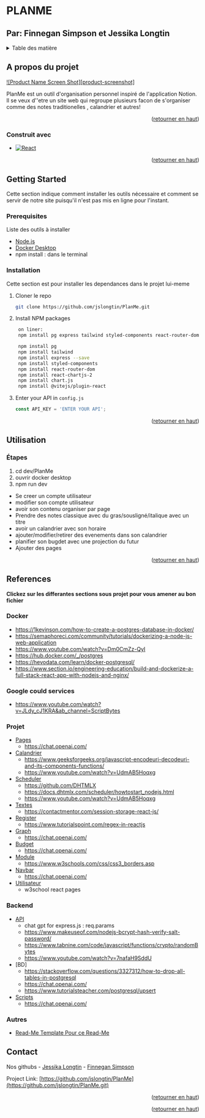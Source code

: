 # PLANME 
## Par: Finnegan Simpson et Jessika Longtin
<!-- CVM: -C61 Projet syntese-->

<a name="readme-top"></a>

<!-- TABLE OF CONTENTS -->
<details>
  <summary>Table des matière</summary>
  <ol>
    <li>
      <a href="#about-the-project">A propos du projet</a>
      <ul>
        <li><a href="#built-with">Construit avec</a></li>
      </ul>
    </li>
    <li>
      <a href="#getting-started">Commancer</a>
      <ul>
        <li><a href="#prerequisites">Prerequisites</a></li>
        <li><a href="#installation">Installation</a></li>
      </ul>
    </li>
    <li><a href="#usage">Usage</a></li>
    <li><a href="#roadmap">Roadmap</a></li>
    <li><a href="#contributing">Contributing</a></li>
    <li><a href="#license">License</a></li>
    <li><a href="#contact">Contact</a></li>
    <li><a href="#acknowledgments">Acknowledgments</a></li>
  </ol>
</details>



<!-- ABOUT THE PROJECT -->
## A propos du projet

[![Product Name Screen Shot][product-screenshot]](https://example.com)

PlanMe est un outil d'organisation personnel inspiré de l'application Notion. Il se veux d''etre un site web qui regroupe plusieurs facon de s'organiser comme des notes traditionelles , calandrier et autres!

<p align="right">(<a href="#readme-top">retourner en haut</a>)</p>



### Construit avec
* [![React][React.js]][React-url]


<p align="right">(<a href="#readme-top">retourner en haut</a>)</p>



<!-- GETTING STARTED -->
## Getting Started

Cette section indique comment installer les outils nécessaire et comment se servir de notre site puisqu'il n'est pas mis en ligne pour l'instant.

### Prerequisites
Liste des outils à installer 

-  [Node.js](https://nodejs.org/en/download)
-  [Docker Desktop](https://www.docker.com/products/docker-desktop/)
- npm install : dans le terminal  


### Installation

Cette section est pour installer les dependances dans le projet lui-meme

<!-- 1. Get a free API Key at [https://example.com](https://example.com) -->
1. Cloner le repo
   ```sh
   git clone https://github.com/jslongtin/PlanMe.git
   ```
   <!-- TODO finir la liste -->
2. Install NPM packages
   ```sh
    on liner:
    npm install pg express tailwind styled-components react-router-dom    react-chartjs-2 chart.js

    npm install pg
    npm install tailwind
    npm install express --save
    npm install styled-components 
    npm install react-router-dom
    npm install react-chartjs-2
    npm install chart.js
    npm install @vitejs/plugin-react
   ```
3. Enter your API in `config.js`
   ```js
   const API_KEY = 'ENTER YOUR API';
   ```

<p align="right">(<a href="#readme-top">retourner en haut</a>)</p>



<!-- USAGE EXAMPLES -->
## Utilisation
<!--TODO mettre des screenshot -->
### Étapes
1. cd dev/PlanMe
2. ouvrir docker desktop
3. npm run dev 

- Se creer un compte utilisateur
- modifier son compte utilisateur 
- avoir son contenu organiser par page
- Prendre des notes classique avec du gras/sousligné/italique avec un titre
- avoir un calandrier avec son horaire
- ajouter/modifier/retirer des evenements dans son calandrier
- planifier son bugdet avec une projection du futur
- Ajouter des pages



<p align="right">(<a href="#readme-top">retourner en haut</a>)</p>


<!-- TODO -->
## References
**Clickez sur les differantes sections sous projet pour vous amener au bon fichier**

### Docker
* https://1kevinson.com/how-to-create-a-postgres-database-in-docker/
* https://semaphoreci.com/community/tutorials/dockerizing-a-node-js-web-application
* https://www.youtube.com/watch?v=Dm0CmZz-QyI
* https://hub.docker.com/_/postgres
* https://hevodata.com/learn/docker-postgresql/
* https://www.section.io/engineering-education/build-and-dockerize-a-full-stack-react-app-with-nodejs-and-nginx/
### Google could services
* https://www.youtube.com/watch?v=JLdy_cJ1KRA&ab_channel=ScriptBytes
### Projet
* [Pages](dev/PlanMe/src/Components/Pages/Page.jsx) 
  * https://chat.openai.com/
* [Calandrier](dev/PlanMe/src/Components/modules/Calendar/Cal.jsx)
  * https://www.geeksforgeeks.org/javascript-encodeuri-decodeuri-and-its-components-functions/
  * https://www.youtube.com/watch?v=UdmAB5Hoqxg
* [Scheduler](dev/PlanMe/src/Components/modules/Calendar/Scheduler/Scheduler.jsx)
  * https://github.com/DHTMLX
  * https://docs.dhtmlx.com/scheduler/howtostart_nodejs.html
  * https://www.youtube.com/watch?v=UdmAB5Hoqxg
* [Textes](dev/PlanMe/src/Components/modules/text/text.jsx)
  * https://contactmentor.com/session-storage-react-js/
* [Register](dev/PlanMe/src/Components/register/Register.jsx)
  * https://www.tutorialspoint.com/regex-in-reactjs
* [Graph](dev/PlanMe/src/Components/Contacts/Graph.jsx)
  * https://chat.openai.com/
* [Budget](dev/PlanMe/src/Components/modules/budget/Budget.jsx)
  * https://chat.openai.com/
* [Module](dev/PlanMe/src/Components/modules/Module.css)
  * https://www.w3schools.com/css/css3_borders.asp 
* [Navbar](dev/PlanMe/src/Components/Navbar/navbar.jsx)
  * https://chat.openai.com/
* [Utilisateur](dev/PlanMe/src/Components/Utilisateur/Utilisateur.jsx)
  * w3school react pages
### Backend
* [API](dev/PlanMe/src/DAO/API/api.cjs)
  * chat gpt for express.js : req.params
  * https://www.makeuseof.com/nodejs-bcrypt-hash-verify-salt-password/
  * https://www.tabnine.com/code/javascript/functions/crypto/randomBytes
  * https://www.youtube.com/watch?v=7nafaH9SddU
* [BD]
  * https://stackoverflow.com/questions/3327312/how-to-drop-all-tables-in-postgresql
  * https://chat.openai.com/
  * https://www.tutorialsteacher.com/postgresql/upsert
* [Scripts](dev/PlanMe/run-script.bat)
  * https://chat.openai.com/

### Autres
  * [Read-Me Template Pour ce Read-Me](https://github.com/othneildrew/Best-README-Template)
  

<!-- CONTACT -->
## Contact

Nos githubs - [Jessika Longtin](https://github.com/jslongtin) - [Finnegan Simpson](https://github.com/Finnlandish)

Project Link: [https://github.com/jslongtin/PlanMe](https://github.com/jslongtin/PlanMe.git)

<p align="right">(<a href="#readme-top">retourner en haut</a>)</p>






<p align="right">(<a href="#readme-top">retourner en haut</a>)</p>



<!-- MARKDOWN LINKS & IMAGES -->
<!-- https://www.markdownguide.org/basic-syntax/#reference-style-links -->
[React.js]: https://img.shields.io/badge/React-20232A?style=for-the-badge&logo=react&logoColor=61DAFB
[React-url]: https://reactjs.org/
